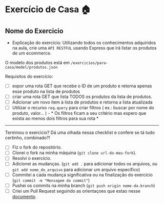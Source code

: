 # Exercício de Casa 🏠 

## Nome do Exercicio

- Explicação do exercício: Utilizando todos os conhecimentos adquiridos na aula, crie uma `API RESTFUL` usando Express que irá listar os produtos de um ecommerce.

O modelo dos produtos está em `/exercicios/para-casa/model/produtos.json`


 Requisitos do exercício:
- [ ] expor uma rota GET que recebe o ID de um produto e retorna apenas esse produto na lista de produtos
- [ ] criar uma rota GET que lista TODOS os produtos da lista de produtos.
- [ ] Adicionar um novo item à lista de produtos e retorna a lista atualizada
- [ ] Utilizar o recurso `req.query` para criar filtros ( ex.: buscar por nome do produto, valor... ) - * Os filtros ficam a seu critério mas espero que exista ao menos dois filtros para sua rota * 
---

Terminou o exercício? Dá uma olhada nessa checklist e confere se tá tudo certinho, combinado?!

- [ ] Fiz o fork do repositório.
- [ ] Clonei o fork na minha máquina (`git clone url-do-meu-fork`).
- [ ] Resolvi o exercício.
- [ ] Adicionei as mudanças. (`git add .` para adicionar todos os arquivos, ou `git add nome_do_arquivo` para adicionar um arquivo específico)
- [ ] Commitei a cada mudança significativa ou na finalização do exercício (`git commit -m "Mensagem do commit"`)
- [ ] Pushei os commits na minha branch (`git push origin nome-da-branch`)
- [ ] Criei um Pull Request seguindo as orientaçoes que estao nesse [documento](/exercicios/para-casa/instrucoes-pull-request.md).
